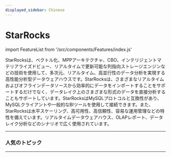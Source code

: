 ```yaml
---
displayed_sidebar: Chinese
---
```


# StarRocks

import FeatureList from '/src/components/Features/index.js'

StarRocksは、ベクトル化、MPPアーキテクチャ、CBO、インテリジェントマテリアライズドビュー、リアルタイムで更新可能な列指向ストレージエンジンなどの技術を使用して、多次元、リアルタイム、高並行性のデータ分析を実現する高性能分析型データウェアハウスです。StarRocksは、さまざまなリアルタイムおよびオフラインデータソースから効率的にデータをインポートすることをサポートするだけでなく、データレイク上のさまざまな形式のデータを直接分析することもサポートしています。StarRocksはMySQLプロトコルと互換性があり、MySQLクライアントや一般的なBIツールを使用して接続できます。また、StarRocksは水平スケーリング、高可用性、高信頼性、容易な運用管理などの特性を備えています。リアルタイムデータウェアハウス、OLAPレポート、データレイク分析などのシナリオで広く使用されています。

---

### 人気のトピック

<FeatureList language="Japanese" />

---

